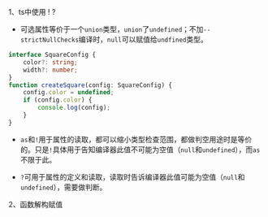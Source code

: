 1、ts中使用  !  ?

- 可选属性等价于一个`union`类型，`union`了`undefined`；不加`--strictNullChecks`编译时，`null`可以赋值给`undfined`类型。

```ts
interface SquareConfig {
    color?: string;
    width?: number;
}
function createSquare(config: SquareConfig) {
    config.color = undefined;
    if (config.color) {
        console.log(config);
    }   
}
```

- `as`和`!`用于属性的读取，都可以缩小类型检查范围，都做判空用途时是等价的。只是`!`具体用于告知编译器此值不可能为空值（`null`和`undefined`），而`as`不限于此。

- `?`可用于属性的定义和读取，读取时告诉编译器此值可能为空值（`null`和`undefined`），需要做判断。

2、函数解构赋值
